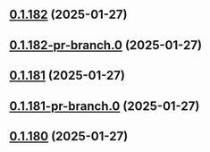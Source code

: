 ## [0.1.182](https://github.com/latha-414/AWS-CICD-web-app/compare/v0.1.182-pr-branch.0...v0.1.182) (2025-01-27)



## [0.1.182-pr-branch.0](https://github.com/latha-414/AWS-CICD-web-app/compare/v0.1.181...v0.1.182-pr-branch.0) (2025-01-27)



## [0.1.181](https://github.com/latha-414/AWS-CICD-web-app/compare/v0.1.181-pr-branch.0...v0.1.181) (2025-01-27)



## [0.1.181-pr-branch.0](https://github.com/latha-414/AWS-CICD-web-app/compare/v0.1.180...v0.1.181-pr-branch.0) (2025-01-27)



## [0.1.180](https://github.com/latha-414/AWS-CICD-web-app/compare/v0.1.180-pr-branch.0...v0.1.180) (2025-01-27)



